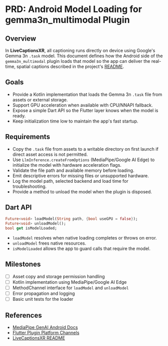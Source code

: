 # PRD: Android Model Loading for gemma3n_multimodal Plugin

## Overview
In **LiveCaptionsXR**, all captioning runs directly on device using Google's Gemma 3n `.task` model. This document defines how the Android side of the `gemma3n_multimodal` plugin loads that model so the app can deliver the real-time, spatial captions described in the project's [README](../../README.md).

## Goals
- Provide a Kotlin implementation that loads the Gemma 3n `.task` file from assets or external storage.
- Support GPU acceleration when available with CPU/NNAPI fallback.
- Expose a simple Dart API so the Flutter layer knows when the model is ready.
- Keep initialization time low to maintain the app's fast startup.

## Requirements
- Copy the `.task` file from assets to a writable directory on first launch if direct asset access is not permitted.
- Use `LlmInference.createFromOptions` (MediaPipe/Google AI Edge) to initialize the model with hardware acceleration flags.
- Validate the file path and available memory before loading.
- Emit descriptive errors for missing files or unsupported hardware.
- Log the model path, selected backend and load time for troubleshooting.
- Provide a method to unload the model when the plugin is disposed.

## Dart API
```dart
Future<void> loadModel(String path, {bool useGPU = false});
Future<void> unloadModel();
bool get isModelLoaded;
```
- `loadModel` resolves when native loading completes or throws on error.
- `unloadModel` frees native resources.
- `isModelLoaded` allows the app to guard calls that require the model.

## Milestones
- [ ] Asset copy and storage permission handling
- [ ] Kotlin implementation using MediaPipe/Google AI Edge
- [ ] MethodChannel interface for `loadModel` and `unloadModel`
- [ ] Error propagation and logging
- [ ] Basic unit tests for the loader

## References
- [MediaPipe GenAI Android Docs](https://ai.google.dev/edge/mediapipe/solutions/genai/llm_inference/android)
- [Flutter Plugin Platform Channels](https://docs.flutter.dev/platform-integration/platform-channels)
- [LiveCaptionsXR README](../../README.md)

